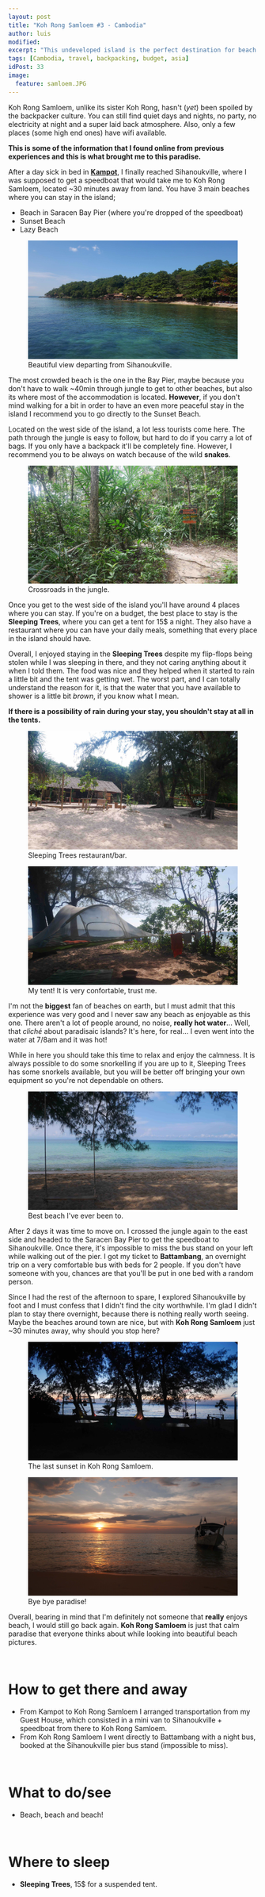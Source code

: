 ```yaml
---
layout: post
title: "Koh Rong Samloem #3 - Cambodia"
author: luis
modified:
excerpt: "This undeveloped island is the perfect destination for beach lovers. You won't have electricity at all times or wifi, but you will have the most perfect beach that you can find in Cambodia."
tags: [Cambodia, travel, backpacking, budget, asia]
idPost: 33
image:
  feature: samloem.JPG
---
```


Koh Rong Samloem, unlike its sister Koh Rong, hasn't (<i>yet</i>) been spoiled by the backpacker culture. You can still find quiet days and nights, no party, no electricity at night and a super laid back atmosphere. Also, only a few places (some high end ones) have wifi available.

<b><highlight><middle>This is some of the information that I found online from previous experiences and this is what brought me to this paradise.</middle></highlight></b>

After a day sick in bed in <b><a href="{{site.url}}/KepKampot" target="_blank">Kampot</a></b>, I finally reached Sihanoukville, where I was supposed to get a speedboat that would take me to Koh Rong Samloem, located ~30 minutes away from land. You have 3 main beaches where you can stay in the island;

<ul>
<li>Beach in Saracen Bay Pier (where you're dropped of the speedboat)</li>
<li>Sunset Beach</li>
<li>Lazy Beach</li>
</ul>

<figure>
	<a href="../images/cambodia/samloem/samloem1.JPG"><img src="../images/cambodia/samloem/samloem1.JPG"></a>
	<figcaption>Beautiful view departing from Sihanoukville.</figcaption>
</figure>

The most crowded beach is the one in the Bay Pier, maybe because you don't have to walk ~40min through jungle to get to other beaches, but also its where most of the accommodation is located. <b>However</b>, if you don't mind walking for a bit in order to have an even more peaceful stay in the island I recommend you to go directly to the Sunset Beach.

Located on the west side of the island, a lot less tourists come here. The path through the jungle is easy to follow, but hard to do if you carry a lot of bags. If you only have a backpack it'll be completely fine. However, I recommend you to be always on watch because of the wild <b>snakes</b>.

<figure>
	<a href="../images/cambodia/samloem/samloem2.JPG"><img src="../images/cambodia/samloem/samloem2.JPG"></a>
	<figcaption>Crossroads in the jungle.</figcaption>
</figure>

Once you get to the west side of the island you'll have around 4 places where you can stay. If you're on a budget, the best place to stay is the <b>Sleeping Trees</b>, where you can get a tent for 15$ a night. They also have a restaurant where you can have your daily meals, something that every place in the island should have.

Overall, I enjoyed staying in the <b>Sleeping Trees</b> despite my flip-flops being stolen while I was sleeping in there, and they not caring anything about it when I told them. The food was nice and they helped when it started to rain a little bit and the tent was getting wet. The worst part, and I can totally understand the reason for it, is that the water that you have available to shower is a little bit <i>brown</i>, if you know what I mean.

<b><highlight><middle>If there is a possibility of rain during your stay, you shouldn't stay at all in the tents.</middle></highlight></b>

<figure>
	<a href="../images/cambodia/samloem/samloem4.JPG"><img src="../images/cambodia/samloem/samloem4.JPG"></a>
	<figcaption>Sleeping Trees restaurant/bar.</figcaption>
</figure>

<figure>
	<a href="../images/cambodia/samloem/samloem3.JPG"><img src="../images/cambodia/samloem/samloem3.JPG"></a>
	<figcaption>My tent! It is very confortable, trust me.</figcaption>
</figure>

I'm not the <b>biggest</b> fan of beaches on earth, but I must admit that this experience was very good and I never saw any beach as enjoyable as this one. There aren't a lot of people around, no noise, <b>really hot water</b>... Well, that <i>cliché</i> about paradisaic islands? It's here, for real... I even went into the water at 7/8am and it was hot!

While in here you should take this time to relax and enjoy the calmness. It is always possible to do some snorkelling if you are up to it, Sleeping Trees has some snorkels available, but you will be better off bringing your own equipment so you're not dependable on others.

<figure>
	<a href="../images/cambodia/samloem/samloem5.JPG"><img src="../images/cambodia/samloem/samloem5.JPG"></a>
	<figcaption>Best beach I've ever been to.</figcaption>
</figure>

After 2 days it was time to move on. I crossed the jungle again to the east side and headed to the Saracen Bay Pier to get the speedboat to Sihanoukville. Once there, it's impossible to miss the bus stand on your left while walking out of the pier. I got my ticket to <b>Battambang</b>, an overnight trip on a very comfortable bus with beds for 2 people. If you don't have someone with you, chances are that you'll be put in one bed with a random person.

Since I had the rest of the afternoon to spare, I explored Sihanoukville by foot and I must confess that I didn't find the city worthwhile. I'm glad I didn't plan to stay there overnight, because there is nothing really worth seeing. Maybe the beaches around town are nice, but with <b>Koh Rong Samloem</b> just ~30 minutes away, why should you stop here?

<figure>
	<a href="../images/cambodia/samloem/samloem6.JPG"><img src="../images/cambodia/samloem/samloem6.JPG"></a>
	<figcaption>The last sunset in Koh Rong Samloem.</figcaption>
</figure>

<figure>
	<a href="../images/cambodia/samloem/samloem7.JPG"><img src="../images/cambodia/samloem/samloem7.JPG"></a>
	<figcaption>Bye bye paradise!</figcaption>
</figure>

Overall, bearing in mind that I'm definitely not someone that <b>really</b> enjoys beach, I would still go back again. <b>Koh Rong Samloem</b> is just that calm paradise that everyone thinks about while looking into beautiful beach pictures.

<br>
<h1>How to get there and away</h1>
<ul>
<li>From Kampot to Koh Rong Samloem I arranged transportation from my Guest House, which consisted in a mini van to Sihanoukville + speedboat from there to Koh Rong Samloem.</li>
<li>From Koh Rong Samloem I went directly to Battambang with a night bus, booked at the Sihanoukville pier bus stand (impossible to miss).</li>
</ul>

<br>
<h1>What to do/see</h1>
<ul>
<li>Beach, beach and beach!</li>
</ul>

<br>
<h1>Where to sleep</h1>
<ul>
<li><b>Sleeping Trees</b>, 15$ for a suspended tent.</li>
</ul>